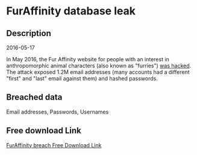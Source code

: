 # FurAffinity database leak

## Description

2016-05-17

In May 2016, the Fur Affinity website for people with an interest in anthropomorphic animal characters (also known as "furries") <a href="http://motherboard.vice.com/read/another-day-another-hack-furry-site-hacked-content-deleted" target="_blank" rel="noopener">was hacked</a>. The attack exposed 1.2M email addresses (many accounts had a different "first" and "last" email against them) and hashed passwords.

## Breached data

Email addresses, Passwords, Usernames

## Free download Link

[FurAffinity breach Free Download Link](https://link-to.net/1229997/642.0874167348087/dynamic/?r=aHR0cHM6Ly93d3cubWVkaWFmaXJlLmNvbS92aWV3L1l2S2xkMnh3TTl3SDNCcy9mdXJhZmZpbml0eS5uZXQvZmlsZQ==)